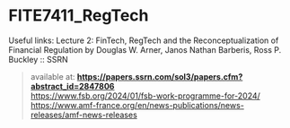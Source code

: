 # FITE7411_RegTech

Useful links:
Lecture 2:
FinTech, RegTech and the Reconceptualization of Financial Regulation by Douglas W. Arner, Janos Nathan Barberis, Ross P. Buckley :: SSRN
> available at: __https://papers.ssrn.com/sol3/papers.cfm?abstract_id=2847806__ </br>
> https://www.fsb.org/2024/01/fsb-work-programme-for-2024/ </br>
> https://www.amf-france.org/en/news-publications/news-releases/amf-news-releases</br>
